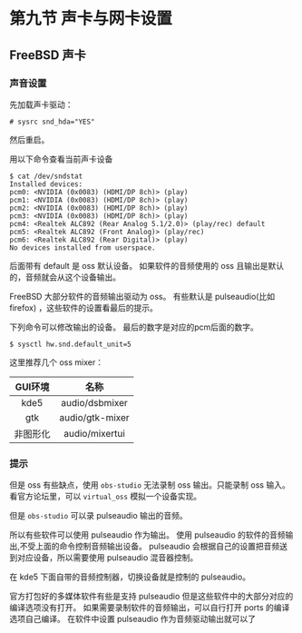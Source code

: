 # 第九节 声卡与网卡设置
## FreeBSD 声卡
### 声音设置

先加载声卡驱动：

```shell
# sysrc snd_hda="YES"
```

然后重启。

用以下命令查看当前声卡设备

```shell
$ cat /dev/sndstat
Installed devices:
pcm0: <NVIDIA (0x0083) (HDMI/DP 8ch)> (play)
pcm1: <NVIDIA (0x0083) (HDMI/DP 8ch)> (play)
pcm2: <NVIDIA (0x0083) (HDMI/DP 8ch)> (play)
pcm3: <NVIDIA (0x0083) (HDMI/DP 8ch)> (play)
pcm4: <Realtek ALC892 (Rear Analog 5.1/2.0)> (play/rec) default
pcm5: <Realtek ALC892 (Front Analog)> (play/rec)
pcm6: <Realtek ALC892 (Rear Digital)> (play)
No devices installed from userspace.
```

后面带有 default 是 oss 默认设备。
如果软件的音频使用的 oss 且输出是默认的，音频就会从这个设备输出。

FreeBSD 大部分软件的音频输出驱动为 oss。
有些默认是 pulseaudio(比如 firefox) ，这些软件的设置看最后的提示。

下列命令可以修改输出的设备。
最后的数字是对应的pcm后面的数字。

```shell
$ sysctl hw.snd.default_unit=5
```

这里推荐几个 oss mixer：

|GUI环境|名称|
|:---:|:---:|
|kde5|audio/dsbmixer|
|gtk|audio/gtk-mixer|
|非图形化|audio/mixertui|

### 提示

但是 oss 有些缺点，使用 `obs-studio` 无法录制 oss 输出。只能录制 oss 输入。
看官方论坛里，可以 `virtual_oss` 模拟一个设备实现。

但是 `obs-studio` 可以录 pulseaudio 输出的音频。

所以有些软件可以使用 pulseaudio 作为输出。
使用 pulseaudio 的软件的音频输出,不受上面的命令控制音频输出设备。
pulseaudio 会根据自己的设置把音频送到对应设备，所以需要使用 pulseaudio 混音器控制。

在 kde5 下面自带的音频控制器，切换设备就是控制的 pulseaudio。

官方打包好的多媒体软件有些是支持 pulseaudio 但是这些软件中的大部分对应的编译选项没有打开。
如果需要录制软件的音频输出，可以自行打开 ports 的编译选项自己编译。
在软件中设置 pulseaudio 作为音频驱动输出就可以了
